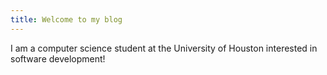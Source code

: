 ```yaml
---
title: Welcome to my blog
---
```


I am a computer science student at the University of Houston interested in software development!
